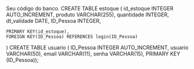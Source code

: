 Seu código do banco.
CREATE TABLE estoque (
    id_estoque INTEGER AUTO_INCREMENT,
    produto VARCHAR(255), 
    quantidade INTEGER,
    dt_validade DATE,
    ID_Pessoa INTEGER,

    PRIMARY KEY(id_estoque),
    FOREIGN KEY(ID_Pessoa) REFERENCES login(ID_Pessoa)
)
 CREATE TABLE usuario (
   ID_Pessoa INTEGER AUTO_INCREMENT,
   usuario VARCHAR(50),
   email VARCHAR(11),
   senha VARCHAR(15),
   PRIMARY KEY (ID_Pessoa));
